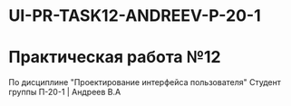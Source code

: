 # UI-PR-TASK12-ANDREEV-P-20-1
# Практическая работа №12
По дисциплине "Проектирование интерфейса пользователя" Студент группы П-20-1 | Андреев В.А
